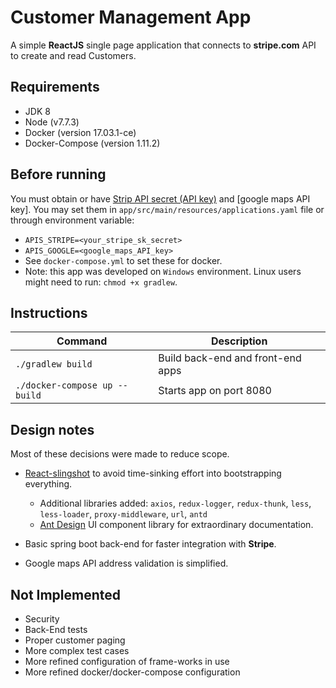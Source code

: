 # Customer Management App

A simple **ReactJS** single page application that connects to **stripe.com** API to create and read Customers.
 
## Requirements

 - JDK 8
 - Node (v7.7.3)
 - Docker (version 17.03.1-ce)
 - Docker-Compose (version 1.11.2)

## Before running

You must obtain or have [Strip API secret (API key)](https://stripe.com/) and [google maps API key].
You may set them in `app/src/main/resources/applications.yaml` file or through environment variable:
* `APIS_STRIPE=<your_stripe_sk_secret>`
* `APIS_GOOGLE=<google_maps_API_key>`
* See `docker-compose.yml` to set these for docker.
* Note: this app was developed on `Windows` environment. Linux users might need to run: `chmod +x gradlew`.

## Instructions

| Command                            | Description                          |
| ---------------------------------- | ------------------------------------ |
| `./gradlew build`                  | Build back-end and front-end apps    |
| `./docker-compose up --build`      | Starts app on port 8080              |

## Design notes

Most of these decisions were made to reduce scope.
* [React-slingshot](https://github.com/coryhouse/react-slingshot) to avoid time-sinking effort into bootstrapping everything.
  * Additional libraries added: `axios`, `redux-logger`, `redux-thunk`, `less`, `less-loader`, `proxy-middleware`, `url`, `antd`
  * [Ant Design](https://ant.design/) UI component library for extraordinary documentation.
  
* Basic spring boot back-end for faster integration with **Stripe**.
* Google maps API address validation is simplified.

## Not Implemented

* Security
* Back-End tests
* Proper customer paging
* More complex test cases
* More refined configuration of frame-works in use
* More refined docker/docker-compose configuration
